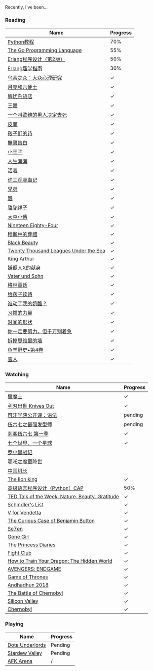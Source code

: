 Recently, I've been...

### Reading


| Name | Progress  |
| --- | --- |
| [Python教程][1]| 70% |
| [The Go Programming Language][2] | 55% |
| [Erlang程序设计（第2版）][3]| 50% |
| [Erlang趣学指南][4]| 30%|
| [乌合之众：大众心理研究](https://zh.wikipedia.org/wiki/乌合之众：大众心理研究)|&#10003;|
| [月亮和六便士](https://zh.wikipedia.org/wiki/%E6%9C%88%E4%BA%AE%E5%92%8C%E5%85%AD%E4%BE%BF%E5%A3%AB)|&#10003; |
| [解忧杂货店](https://book.douban.com/subject/25862578/)| &#10003; |
| [三體](https://zh.wikipedia.org/wiki/%E4%B8%89%E4%BD%93_(%E5%B0%8F%E8%AF%B4))| &#10003;|
| [一个叫欧维的男人决定去死](https://book.douban.com/subject/26672693/)| &#10003; |
| [皮囊](https://book.douban.com/subject/26278687/)| &#10003; |
| [孩子们的诗](https://book.douban.com/subject/27133274/)| &#10003; |
| [無聲告白](https://zh.wikipedia.org/wiki/%E6%97%A0%E5%A3%B0%E5%91%8A%E7%99%BD)| &#10003; |
| [小王子](https://zh.wikipedia.org/wiki/%E5%B0%8F%E7%8E%8B%E5%AD%90)| &#10003; |
| [人生海海](https://book.douban.com/subject/30475767/)| &#10003; |
| [活着][13]| &#10003; |
| [许三观卖血记][14]| &#10003; |
| [兄弟](https://book.douban.com/subject/4882133/)| &#10003; |
| [飄][5] | &#10003; |
| [駱駝祥子][6] | &#10003; |
| [大亨小傳][7] | &#10003; |
| [Nineteen Eighty-Four][8] | &#10003; |
| [穆斯林的葬禮][9] | &#10003; |
| [Black Beauty][10] | &#10003; |
| [Twenty Thousand Leagues Under the Sea][11] | &#10003; |
| [King Arthur][12] | &#10003; |
| [嫌疑人X的献身][28]| &#10003; |
| [Vater und Sohn][32]| &#10003; |
| [格林童话](https://book.douban.com/subject/1880823/)| &#10003; |
| [给孩子读诗](https://book.douban.com/subject/26682576/)| &#10003; |
| [谁动了我的奶酪？](https://book.douban.com/subject/2225735/)| &#10003; |
| [习惯的力量](https://book.douban.com/subject/20507212/)| &#10003; |
| [时间的形状](https://book.douban.com/subject/26992254/)| &#10003; |
| [你一定要努力，但千万别着急](https://book.douban.com/subject/26786048/)| &#10003; |
| [拆掉思维里的墙](https://book.douban.com/subject/6789999/)| &#10003; |
| [鱼羊野史•第4卷](https://book.douban.com/subject/26592869/)| &#10003; |
| [雪人](https://book.douban.com/subject/26729776/)| &#10003; |

### Watching

| Name | Progress  |
| --- | --- |
| [獵魔士](https://www.netflix.com/hk/title/80189685)| &#10003; |
| [利刃出鞘 Knives Out](https://movie.douban.com/subject/30318116/?from=showing)| &#10003; |
| [可汗学院公开课：语法](http://open.163.com/newview/movie/courseintro?newurl=%2Fspecial%2FKhan%2Fgrammar.html)| pending|
| [伍六七之最强发型师]() | pending|
| [刺客伍六七 第一季 ](https://movie.douban.com/subject/27624762/)| &#10003; |
| [七个世界，一个星球](https://zh.wikipedia.org/wiki/七个世界，一个星球)|&#10003;|
| [罗小黑战记](https://baike.baidu.com/item/罗小黑战记/22902442) |
| [哪吒之魔童降世](https://movie.douban.com/subject/26794435//) |
| [中国机长](https://movie.douban.com/subject/30295905/) |
| [The lion king](https://www.rottentomatoes.com/m/the_lion_king_2019) | &#10003; |
| [高级语言程序设计（Python）CAP][15] | 50% |
| [TED Talk of the Week: Nature. Beauty. Gratitude][16] |  &#10003; |
| [Schindler's List][17]|  &#10003; |
| [V for Vendetta][18] | &#10003; |
| [The Curious Case of Benjamin Button][19] | &#10003; |
| [Se7en][20] | &#10003; |
| [Gone Girl][21] | &#10003; |
| [The Princess Diaries][22] | &#10003; |
| [Fight Club][23]| &#10003; |
| [How to Train Your Dragon: The Hidden World][24] | &#10003; |
| [AVENGERS: ENDGAME][25] |   &#10003; |
| [Game of Thrones][26] |  &#10003; |
| [Andhadhun 2018][27] |  &#10003; |
| [The Battle of Chernobyl][29] | &#10003; |
| [Silicon Valley][30] | &#10003; |
| [Chernobyl][31] | &#10003; |

### Playing

| Name | Progress  |
| --- | --- |
| [Dota Underlords](https://store.steampowered.com/app/1046930/Dota_Underlords/) | Pending |
| [Stardew Valley][33] | Pending |
| [AFK Arena][34] | / |


[1]:	https://www.liaoxuefeng.com/wiki/1016959663602400
[2]:	http://www.gopl.io/
[3]:	http://www.ituring.com.cn/book/1264
[4]:	https://www.epubit.com/book/detail/27325;jsessionid=C1041437DF3628719D8D3CB8B0EC19F3
[5]:	https://zh.wikipedia.org/zh/%E9%A3%84
[6]:	https://zh.wikipedia.org/wiki/%E9%AA%86%E9%A9%BC%E7%A5%A5%E5%AD%90
[7]:	https://zh.wikipedia.org/wiki/%E4%BA%86%E4%B8%8D%E8%B5%B7%E7%9A%84%E7%9B%96%E8%8C%A8%E6%AF%94
[8]:	https://en.wikipedia.org/wiki/Nineteen_Eighty-Four
[9]:	https://zh.wikipedia.org/wiki/%E7%A9%86%E6%96%AF%E6%9E%97%E7%9A%84%E8%91%AC%E7%A4%BC
[10]:	https://en.wikipedia.org/wiki/Black_Beauty
[11]:	https://en.wikipedia.org/wiki/Twenty_Thousand_Leagues_Under_the_Sea
[12]:	https://en.wikipedia.org/wiki/King_Arthur
[13]:	https://book.douban.com/subject/1082154/
[14]:	https://book.douban.com/subject/1029791/
[15]:	https://www.icourse163.org/course/HIT-1001616002
[16]:	https://www.goodnet.org/articles/ted-talk-week-nature-beauty-gratitude
[17]:	https://www.imdb.com/title/tt0108052/
[18]:	https://www.imdb.com/title/tt0434409/
[19]:	https://www.imdb.com/title/tt0421715/
[20]:	https://www.imdb.com/title/tt0114369/?ref_=nm_knf_t1
[21]:	https://www.imdb.com/title/tt2267998/
[22]:	https://www.imdb.com/title/tt0247638/
[23]:	https://www.imdb.com/title/tt0137523/
[24]:	https://www.imdb.com/title/tt2386490/?ref_=nv_sr_1?ref_=nv_sr_1
[25]:	https://www.rottentomatoes.com/m/avengers_endgame
[26]:	https://en.wikipedia.org/wiki/Game_of_Thrones
[27]: https://www.imdb.com/title/tt8108198/
[28]: https://book.douban.com/subject/3211779/
[29]: https://www.imdb.com/title/tt1832484/
[30]: https://www.imdb.com/title/tt2575988/?ref_=nv_sr_1?ref_=nv_sr_1
[31]: https://www.imdb.com/title/tt7366338/
[32]: https://de.wikipedia.org/wiki/Vater_und_Sohn
[33]: https://www.stardewvalley.net/
[34]: https://www.afkarena.com/
